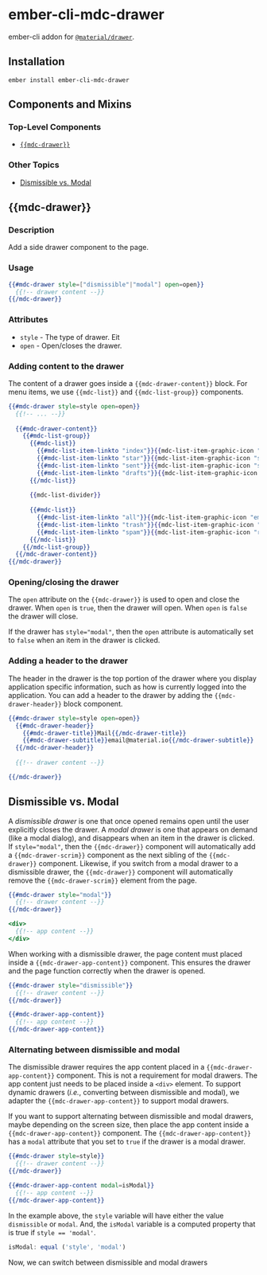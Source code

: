ember-cli-mdc-drawer
======================

ember-cli addon for [`@material/drawer`](https://github.com/material-components/material-components-web/tree/master/packages/mdc-drawer).

Installation
------------

    ember install ember-cli-mdc-drawer

Components and Mixins
-----------------------

### Top-Level Components

* [`{{mdc-drawer}}`](#mdc-drawer)

### Other Topics
* [Dismissible vs. Modal](#dismissible-vs-modal)

{{mdc-drawer}}
---------------

### Description

Add a side drawer component to the page.

### Usage

```handlebars
{{#mdc-drawer style=["dismissible"|"modal"] open=open}}
  {{!-- drawer content --}}
{{/mdc-drawer}}
```

### Attributes

* `style` - The type of drawer. Eit
* `open` - Open/closes the drawer.

### Adding content to the drawer

The content of a drawer goes inside a `{{mdc-drawer-content}}` block. For menu items, 
we use `{{mdc-list}}` and `{{mdc-list-group}}` components.

```handlebars
{{#mdc-drawer style=style open=open}}
  {{!-- ... --}}
  
  {{#mdc-drawer-content}}
    {{#mdc-list-group}}
      {{#mdc-list}}
        {{#mdc-list-item-linkto "index"}}{{mdc-list-item-graphic-icon "inbox"}} Inbox{{/mdc-list-item-linkto}}
        {{#mdc-list-item-linkto "star"}}{{mdc-list-item-graphic-icon "star"}} Star{{/mdc-list-item-linkto}}
        {{#mdc-list-item-linkto "sent"}}{{mdc-list-item-graphic-icon "send"}} Sent Mail{{/mdc-list-item-linkto}}
        {{#mdc-list-item-linkto "drafts"}}{{mdc-list-item-graphic-icon "drafts"}} Drafts{{/mdc-list-item-linkto}}
      {{/mdc-list}}
  
      {{mdc-list-divider}}
  
      {{#mdc-list}}
        {{#mdc-list-item-linkto "all"}}{{mdc-list-item-graphic-icon "email"}} All Mail{{/mdc-list-item-linkto}}
        {{#mdc-list-item-linkto "trash"}}{{mdc-list-item-graphic-icon "delete"}} Trash{{/mdc-list-item-linkto}}
        {{#mdc-list-item-linkto "spam"}}{{mdc-list-item-graphic-icon "report"}} Spam{{/mdc-list-item-linkto}}
      {{/mdc-list}}
    {{/mdc-list-group}}
  {{/mdc-drawer-content}}
{{/mdc-drawer}}  
```

### Opening/closing the drawer

The `open` attribute on the `{{mdc-drawer}}` is used to open and close the drawer. When
`open` is `true`, then the drawer will open. When `open` is `false` the drawer will 
close. 

If the drawer has `style="modal"`, then the `open` attribute is automatically set to 
`false` when an item in the drawer is clicked.

### Adding a header to the drawer

The header in the drawer is the top portion of the drawer where you display application
specific information, such as how is currently logged into the application. You can add
a header to the drawer by adding the `{{mdc-drawer-header}}` block component.

```handlebars
{{#mdc-drawer style=style open=open}}
  {{#mdc-drawer-header}}
    {{#mdc-drawer-title}}Mail{{/mdc-drawer-title}}
    {{#mdc-drawer-subtitle}}email@material.io{{/mdc-drawer-subtitle}}
  {{/mdc-drawer-header}}
  
  {{!-- drawer content --}}

{{/mdc-drawer}}
```

## Dismissible vs. Modal

A *dismissible drawer* is one that once opened remains open until the user explicitly
closes the drawer. A *modal drawer* is one that appears on demand (like a modal dialog), 
and disappears when an item in the drawer is clicked. If `style="modal"`, then the
`{{mdc-drawer}}` component will automatically add a `{{mdc-drawer-scrim}}` component
as the next sibling of the `{{mdc-drawer}}` component. Likewise, if you switch from
a modal drawer to a dismissible drawer, the `{{mdc-drawer}}` component will automatically
remove the `{{mdc-drawer-scrim}}` element from the page.

```handlebars
{{#mdc-drawer style="modal"}}
  {{!-- drawer content --}}
{{/mdc-drawer}}

<div>
  {{!-- app content --}}
</div>

```

When working with a dismissible drawer, the page content must placed inside a
`{{mdc-drawer-app-content}}` component. This ensures the drawer and the page function
correctly when the drawer is opened.

```handlebars
{{#mdc-drawer style="dismissible"}}
  {{!-- drawer content --}}
{{/mdc-drawer}}

{{#mdc-drawer-app-content}}
  {{!-- app content --}}
{{/mdc-drawer-app-content}}
```

### Alternating between dismissible and modal

The dismissible drawer requires the app content placed in a `{{mdc-drawer-app-content}}`
component. This is not a requirement for modal drawers. The app content just needs to 
be placed inside a `<div>` element. To support dynamic drawers (*i.e.*, converting between
dismissible and modal), we adapter the `{{mdc-drawer-app-content}}` to support modal 
drawers. 

If you want to support alternating between dismissible and modal drawers, maybe depending 
on the screen size, then place the app content inside a `{{mdc-drawer-app-content}}` 
component. The `{{mdc-drawer-app-content}}` has a `modal` attribute that you set to `true`
if the drawer is a modal drawer.

```handlebars
{{#mdc-drawer style=style}}
  {{!-- drawer content --}}
{{/mdc-drawer}}

{{#mdc-drawer-app-content modal=isModal}}
  {{!-- app content --}}
{{/mdc-drawer-app-content}}
```

In the example above, the `style` variable will have either the value `dismissible` or
`modal`. And, the `isModal` variable is a computed property that is true if `style == 'modal'`.

```javascript
isModal: equal ('style', 'modal')
```

Now, we can switch between dismissible and modal drawers